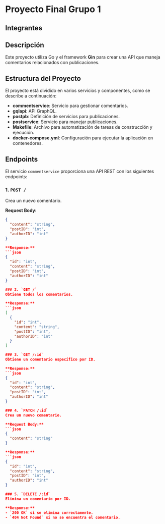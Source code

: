 # Proyecto Final Grupo 1

## Integrantes

## Descripción

Este proyecto utiliza Go y el framework **Gin** para crear una API que maneja comentarios relacionados con publicaciones.

## Estructura del Proyecto

El proyecto está dividido en varios servicios y componentes, como se describe a continuación:

- **commentservice**: Servicio para gestionar comentarios.
- **gqlapi**: API GraphQL.
- **postpb**: Definición de servicios para publicaciones.
- **postservice**: Servicio para manejar publicaciones.
- **Makefile**: Archivo para automatización de tareas de construcción y ejecución.
- **docker-compose.yml**: Configuración para ejecutar la aplicación en contenedores.

## Endpoints

El servicio `commentservice` proporciona una API REST con los siguientes endpoints:

### 1. `POST /`
Crea un nuevo comentario.

**Request Body:**
```json
{
  "content": "string",
  "postID": "int",
  "authorID": "int"
}

**Response:**
```json
{
  "id": "int",
  "content": "string",
  "postID": "int",
  "authorID": "int"
}

### 2. `GET /`
Obtiene todos los comentarios.

**Response:**
```json
[
  {
    "id": "int",
    "content": "string",
    "postID": "int",
    "authorID": "int"
  }
]

### 3. `GET /:id`
Obtiene un comentario específico por ID.

**Response:**
```json
{
  "id": "int",
  "content": "string",
  "postID": "int",
  "authorID": "int"
}

### 4. `PATCH /:id`
Crea un nuevo comentario.

**Request Body:**
```json
{
  "content": "string"
}

**Response:**
```json
{
  "id": "int",
  "content": "string",
  "postID": "int",
  "authorID": "int"
}

### 5. `DELETE /:id`
Elimina un comentario por ID.

**Response:**
- `200 OK` si se elimina correctamente.
- `404 Not Found` si no se encuentra el comentario.

